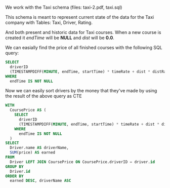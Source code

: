 We work with the Taxi schema (files: taxi-2.pdf, taxi.sql)

This schema is meant to represent current state of the data for the Taxi company with Tables: Taxi, Driver, Rating.

And both present and historic data for Taxi courses. When a new course is created it *endTime* will be **NULL** and *dist* will be **0.0**.

We can easially find the price of all finished courses with the following SQL query:

```SQL
SELECT
  driverID
  (TIMESTAMPDIFF(MINUTE, endTime, startTime) * timeRate + dist * distRate) AS price
WHERE
  endTime IS NOT NULL
```

Now we can easily sort drivers by the money that they've made by using the result of the above query as CTE

```SQL
WITH
  CoursePrice AS (
    SELECT
      driverID
      (TIMESTAMPDIFF(MINUTE, endTime, startTime) * timeRate + dist * distRate) AS price
    WHERE
      endTime IS NOT NULL
  )
SELECT
  Driver.name AS driverName,
  SUM(price) AS earned
FROM
  Driver LEFT JOIN CoursePrice ON CoursePrice.driverID = driver.id
GROUP BY
  Driver.id
ORDER BY
  earned DESC, driverName ASC
```
